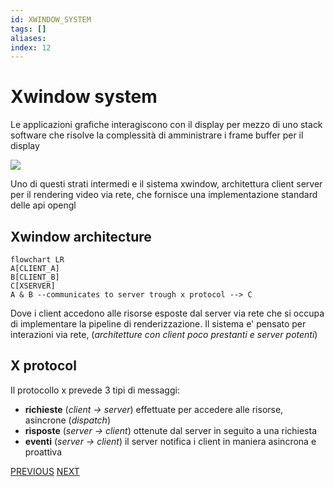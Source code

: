 ```yaml
---
id: XWINDOW_SYSTEM
tags: []
aliases: 
index: 12
---
```


# Xwindow system

Le applicazioni grafiche interagiscono con il display per mezzo di uno stack software che risolve la complessità di amministrare i frame buffer per il display

![](Pasted%20image%2020241207151204.png)

Uno di questi strati intermedi e il sistema xwindow, architettura client server per il rendering video via rete, che fornisce una implementazione standard delle api opengl

## Xwindow architecture

```mermaid
flowchart LR
A[CLIENT_A]
B[CLIENT_B]
C[XSERVER]
A & B --communicates to server trough x protocol --> C
```

Dove i client accedono alle risorse esposte dal server via rete che si occupa di implementare la pipeline di renderizzazione.
Il sistema e' pensato per interazioni via rete, (*architetture con client poco prestanti e server potenti*) 

## X protocol

Il protocollo x prevede 3 tipi di messaggi:

- **richieste** (*client -> server*) effettuate per accedere alle risorse, asincrone (*dispatch*)
- **risposte** (*server -> client*) ottenute dal server in seguito a una richiesta
- **eventi** (*server -> client*) il server notifica i client in maniera asincrona e proattiva

[PREVIOUS](pages/html5.md) [NEXT](pages/webgl.md)
